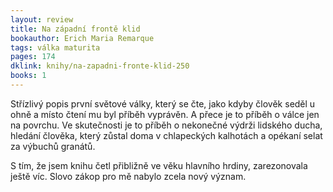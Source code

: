 ```yaml
---
layout: review
title: Na západní frontě klid
bookauthor: Erich Maria Remarque
tags: válka maturita
pages: 174
dklink: knihy/na-zapadni-fronte-klid-250
books: 1
---
```


Střízlivý popis první světové války, který se čte, jako kdyby člověk seděl u ohně a místo čtení mu byl příběh vyprávěn. A přece je to příběh o válce jen na povrchu. Ve skutečnosti je to příběh o nekonečné výdrži lidského ducha, hledání člověka, který zůstal doma v chlapeckých kalhotách a opékaní selat za výbuchů granátů.

S tím, že jsem knihu četl přibližně ve věku hlavního hrdiny, zarezonovala ještě víc. Slovo zákop pro mě nabylo zcela nový význam.